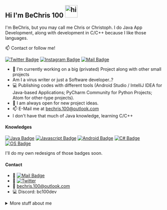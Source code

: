 ## Hi I'm BeChris 100 <img src="https://user-images.githubusercontent.com/1303154/88677602-1635ba80-d120-11ea-84d8-d263ba5fc3c0.gif" width="40px" alt="hi">

I'm BeChris, but you may call me Chris or Christoph. I do Java App Development, along with development in C/C++ because I like those languages.

:mailbox: Contact or follow me!

[![Twitter Badge](https://img.shields.io/badge/-@BeChris100-1ca0f1?style=flat&labelColor=1ca0f1&logo=twitter&logoColor=white&link=https://twitter.com/Ipenywis)](https://twitter.com/BeChris100)
[![Instagram Badge](https://img.shields.io/badge/-@bechris100-00ffaf?style=flat&labelColor=00ffaf&logo=instagram&logoColor=white)](https://instagram.com/bechris100)
[![Mail Badge](https://img.shields.io/badge/-BeChris%20100-c0392b?style=flat&labelColor=c0392b&logo=gmail&logoColor=white)](mailto:bechris.100@outlook.com)

- 🔭 I’m currently working on a big (privated) Project along with other small projects
- Am I a virus writer or just a Software developer..?
- :computer: Publishing codes with different tools (Android Studio / IntelliJ IDEA for Java-based Applications; PyCharm Community for Python Projects; Atom for other-type projects).
- 🤔 I am always open for new project ideas.
- 📫 E-Mail me at bechris.100@outlook.com
- I don't have that much of Java knowledge, learning C/C++

#### Knowledges

[![Java Badge](https://img.shields.io/badge/-Java-007acc?style=for-the-badge&labelColor=black&logo=node.js&logoColor=e535ab)](#)
[![Javascript Badge](https://img.shields.io/badge/-Javascript-F0DB4F?style=for-the-badge&labelColor=black&logo=javascript&logoColor=F0DB4F)](#)
[![Android Badge](https://img.shields.io/badge/-Android-cc5e13?style=for-the-badge&labelColor=black&logo=android&logoColor=c69676)](#)
[![C# Badge](https://img.shields.io/badge/-C_Sharp-3f13c4?style=for-the-badge&labelColor=black&logo=csharp&logoColor=c69676)](#)
[![OS Badge](https://img.shields.io/badge/-Operating%20Systems-a8161c?style=for-the-badge&labelColor=black)](#)

I'll do my own redesigns of those badges soon.

#### Contact
- :paperclip: [![Mail Badge](https://img.shields.io/badge/-@bechris100-00ffaf?style=flat&labelColor=13cabf&logo=instagram&logoColor=white)](https://instagram.com/bechris100)
- :paperclip: [![Twitter](https://img.shields.io/twitter/url/https/twitter.com/cloudposse.svg?style=social&label=Follow%20%40bechris100)](https://twitter.com/BeChris100)
- :email: bechris.100@outlook.com
- :computer: Discord: bc100dev

<details>
<summary>
  More stuff about me
</summary>

<br >

I love coding on my projects and doing stuff that probably no one ever did. In other words, I am just the way it is but in a difficult way.

#### Update
I decided to remove the list of me knowing languages because I do not update the About me Profile page regularly. That is one of them. Second, I can't keep up and possibly lie about my knowledges, so there's that. If anyone is still interested in knowing, what coding languages I understand, just message me on either Instagram, Discord or Twitter. As always, I still am trying to learn C alongside with C++, and understand the stupid linker errors.

#### Github Stats

![Stats from BeChris100 on GitHub](https://github-readme-stats.vercel.app/api?username=bechris100&count_private=true&theme=dark&hide=prs)

</details>

